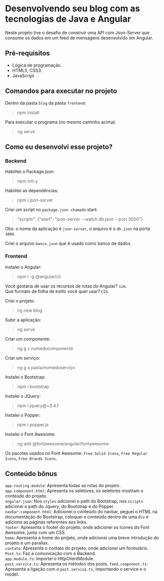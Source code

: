 # Desenvolvendo seu blog com as tecnologias de Java e Angular
Neste projeto tive o desafio de construir uma API com Json-Server que consome os dados em um feed de mensagens desenvolvido em Angular.

## Pré-requisitos
- Lógica de programação.
- HTML5, CSS3.
- JavaScript.

## Comandos para executar no projeto
Dentro da pasta `blog` da pasta `frontend`:
>npm install

Para executar o programa (no mesmo caminho acima):
>ng serve

## Como eu desenvolvi esse projeto?
### Backend
Habilitei o Package.json:
>npm init-y

Habilitei as dependências:
>npm i json-server 

Criei um script no `package.json chamado` start:
>"scripts": {"start": "json-server --watch db.json --port 3000"} <br>

Obs: o nome da aplicação é `json-server`, o arquivo é o `db.json` na porta `3000`. <br>

Criei o arquivo `banco.json` que é usado como banco de dados.

### Frontend 
Instalei o Angular:
>npm i -g @angular/cli

Você gostaria de usar os recursos de rotas do Angular? `sim`. <br>
Que formato de folha de estilo você quer usar? `CSS`.

Criei o projeto:
>ng new blog

Subir a aplicação:
>ng serve

Criar um componente:
>ng g c nomedocomponente

Criar um serviço:
>ng g s pasta/nomedoserviço

Instalei o Bootstrap:
>npm i bootstrap

Instalei o JQuery:
>npm i jquery@~3.4.1

Instalei o Popper:
>npm i popper.js

Instalei o Font Awesome:
>ng add @fortawesome/angular/fontawesome <br>

Os pacotes usados no Font Awesome: `Free Solid Icons`, `Free Regular Icons`, `Free Brands Icons`.

## Conteúdo bônus
`app-routing.module`: Apresenta todas as rotas do projeto. <br>
`app.component.html`: Apresenta os seletores, os seletores mostram o conteúdo do projeto. <br>
`angular.json`: Nos `styles` adicionei o path do Bootstrap, nos `scripts` adicionei o path do Jquery, do Bootstrap e do Popper. <br>
`navbar.component.html`: Adicionei o conteúdo do navbar, peguei o HTML na documentação do Bootstrap, coloquei o conteúdo dentro de uma `div` e adicione as páginas referentes aos links. <br>
`footer`: Apresenta o footer do projeto, onde adicionei os ícones do Font Awesome, junto com um CSS. <br>
`home`: Apresenta a home do projeto, onde adicionei uma breve introdução do projeto e um parallax. <br>
`contato`: Apresenta o contato do projeto, onde adicionei um formulário. <br>
`Post.ts`: Faz a comunicação com o Backend. <br>
`app.module.ts`: Importei o HttpClientModule. <br>
`post.service.ts`: Apresenta os métodos dos posts.
`feed.component.ts`: Apresenta a ligação com o `post.service.ts`, importando o service e o model.
